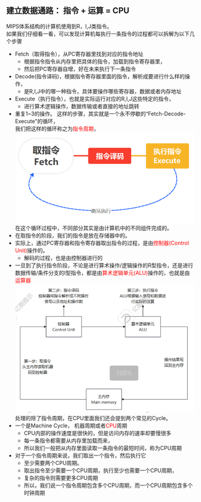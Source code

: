 ## 建立数据通路： 指令 + 运算 = CPU
MIPS体系结构的计算机使用到R，I,J类指令。</br>
如果我们仔细看一看，可以发现计算机每执行一条指令的过程都可以拆解为以下几个步骤
* Fetch（取得指令），从PC寄存器里找到对应的指令地址
	* 根据指令指令从内存里把具体的指令，加载到指令寄存器里，
	* 然后把PC寄存器自增，好在未来执行下一条指令
* Decode(指令译码)，根据指令寄存器里面的指令，解析成要进行什么样的操作，
	* 是R,I,J中的哪一种指令，具体要操作哪些寄存器，数据或者内存地址
* Execute（执行指令），也就是实际运行对应的R,I,J这些特定的指令，
	* 进行算术逻辑操作，数据传输或者直接的地址跳转
* 重复1~3的操作。
这样的步骤，其实就是一个永不停歇的“Fetch-Decode-Execute"的循环，</br>
我们把这样的循环称之为<font color=Red>指令周期</font>，</br>
![Test](/深入浅出计算机组成/指令周期.png)</br>
在这个循环过程中，不同部分其实是由计算机中的不同组件完成的。</br>
* 在取指令的阶段，我们的指令是放在存储器中的。
* 实际上，通过PC寄存器和指令寄存器取出指令的过程，是由<font color=Red>控制器(Control Unit)</font>操作的。
	* 解码的过程，也是由控制器进行的
* 一旦到了执行指令阶段，不论是进行算术操作/逻辑操作的R型指令，还是进行数据传输/条件分支的I型指令，都是由<font color=Red>算术逻辑单元(ALU)</font>操作的，也就是由<font color=Red>运算器</font></br>
![Test](/深入浅出计算机组成/不同步骤.png)</br>
处理的除了指令周期，在CPU里面我们还会提到两个常见的Cycle。
* 一个是Machine Cycle， 机器周期或者<font color=Red>CPU</font>周期
	* CPU内部的操作速度是很快的，但是访问内存的速率却要慢很多
	* 每一条指令都需要从内存里加载而来，
	* 所以我们一般把从内存里面读取一条指令的最短时间，称为CPU周期
* 对于一个指令周期来说，我们取出一个指令，然后执行它
	* 至少需要两个CPU周期。
	* 取出指令至少需要一个CPU周期，执行至少也需要一个CPU周期，
	* 复杂的指令则需要更多CPU周期
	* 所以，我们说一个指令周期包含多个CPU周期，而一个CPU周期包含多个时钟周期